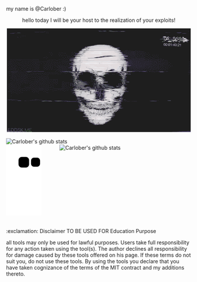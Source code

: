  ##
 my name is @Carlober :)
<p align="center"> hello today I will be your host to the realization of your exploits! </p align="center">
<p align="center">
 
</p align="center">
<!--- Picture --->
<p align="center">
<img src="https://github.com/AeX03/AeX03/blob/main/picture/rep.gif" />
  </p align="center">
<!--- Stat Github --->
<img align="left" width="430" height="auto" alt="Carlober's github stats" src="https://github-readme-stats.vercel.app/api?username=Carlober&hide=_border=true&title_color=B60909&icon_color=B60909&text_color=0BB41F&bg_color=0F0F0F&show_icons=true;count_private=true&amp;include_all_commits=true">
<img align="right" width="359" height="auto" alt="Carlober's github stats" src="https://github-readme-stats.vercel.app/api/top-langs/?username=Carlober&hide=_border=true&title_color=B60909&icon_color=B60909&text_color=0BB41F&bg_color=0F0F0F&layout=compact&amp;show_icons=true&amp;">
</h2>
<img src="https://github.com/aex03/aex03/raw/output/github-contribution-grid-snake.svg" alt="snake" style="max-width: 100%;">
</p>
<br>
:exclamation: Disclaimer
                                             TO BE USED FOR Education Purpose

all tools may only be used for lawful purposes. Users take full responsibility for any action taken using the tool(s). The author declines all responsibility for damage caused by these tools offered on his page. If these terms do not suit you, do not use these tools.
By using the tools you declare that you have taken cognizance of the terms of the MIT contract and my additions thereto.


<!--
**TheCarlober/Thecarlober** is a ✨ _special_ ✨ repository because its `README.md` (this file) appears on your GitHub profile.

Here are some ideas to get you started:

- 🔭 I’m currently working on ...
- 🌱 I’m currently learning ...
- 👯 I’m looking to collaborate on ...
- 🤔 I’m looking for help with ...
- 💬 Ask me about ...
- 📫 How to reach me: ...
- 😄 Pronouns: ...
- ⚡ Fun fact: ...
-->

